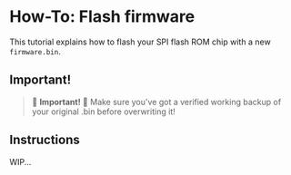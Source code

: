 # How-To: Flash firmware

This tutorial explains how to flash your SPI flash ROM chip with a new `firmware.bin`.

## Important!
> 🛑 **Important!** 🛑 Make sure you've got a verified working backup of your original .bin before overwriting it!

## Instructions

WIP...
